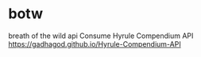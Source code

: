 # botw
breath of the wild api
Consume Hyrule Compendium API https://gadhagod.github.io/Hyrule-Compendium-API
